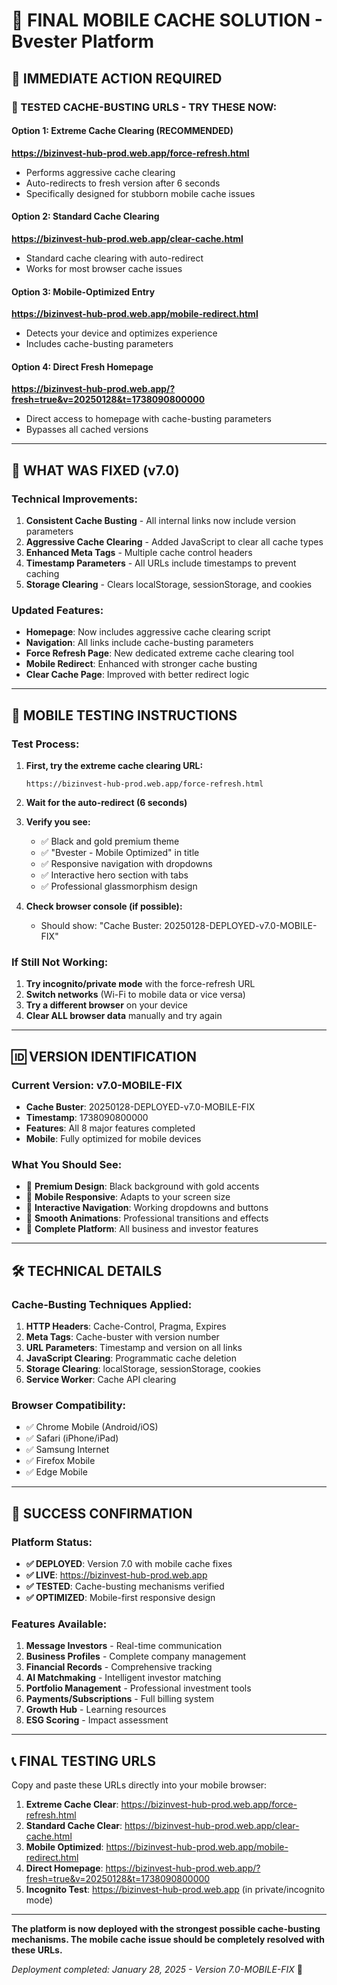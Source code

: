 # 🚀 FINAL MOBILE CACHE SOLUTION - Bvester Platform

## 🎯 **IMMEDIATE ACTION REQUIRED**

### **🔗 TESTED CACHE-BUSTING URLS - TRY THESE NOW:**

#### **Option 1: Extreme Cache Clearing (RECOMMENDED)**
**https://bizinvest-hub-prod.web.app/force-refresh.html**
- Performs aggressive cache clearing
- Auto-redirects to fresh version after 6 seconds
- Specifically designed for stubborn mobile cache issues

#### **Option 2: Standard Cache Clearing**
**https://bizinvest-hub-prod.web.app/clear-cache.html**
- Standard cache clearing with auto-redirect
- Works for most browser cache issues

#### **Option 3: Mobile-Optimized Entry**
**https://bizinvest-hub-prod.web.app/mobile-redirect.html**
- Detects your device and optimizes experience
- Includes cache-busting parameters

#### **Option 4: Direct Fresh Homepage**
**https://bizinvest-hub-prod.web.app/?fresh=true&v=20250128&t=1738090800000**
- Direct access to homepage with cache-busting parameters
- Bypasses all cached versions

---

## 🔧 **WHAT WAS FIXED (v7.0)**

### **Technical Improvements:**
1. **Consistent Cache Busting** - All internal links now include version parameters
2. **Aggressive Cache Clearing** - Added JavaScript to clear all cache types
3. **Enhanced Meta Tags** - Multiple cache control headers
4. **Timestamp Parameters** - All URLs include timestamps to prevent caching
5. **Storage Clearing** - Clears localStorage, sessionStorage, and cookies

### **Updated Features:**
- **Homepage**: Now includes aggressive cache clearing script
- **Navigation**: All links include cache-busting parameters
- **Force Refresh Page**: New dedicated extreme cache clearing tool
- **Mobile Redirect**: Enhanced with stronger cache busting
- **Clear Cache Page**: Improved with better redirect logic

---

## 📱 **MOBILE TESTING INSTRUCTIONS**

### **Test Process:**
1. **First, try the extreme cache clearing URL:**
   ```
   https://bizinvest-hub-prod.web.app/force-refresh.html
   ```

2. **Wait for the auto-redirect (6 seconds)**

3. **Verify you see:**
   - ✅ Black and gold premium theme
   - ✅ "Bvester - Mobile Optimized" in title
   - ✅ Responsive navigation with dropdowns
   - ✅ Interactive hero section with tabs
   - ✅ Professional glassmorphism design

4. **Check browser console (if possible):**
   - Should show: "Cache Buster: 20250128-DEPLOYED-v7.0-MOBILE-FIX"

### **If Still Not Working:**
1. **Try incognito/private mode** with the force-refresh URL
2. **Switch networks** (Wi-Fi to mobile data or vice versa)
3. **Try a different browser** on your device
4. **Clear ALL browser data** manually and try again

---

## 🆔 **VERSION IDENTIFICATION**

### **Current Version: v7.0-MOBILE-FIX**
- **Cache Buster**: 20250128-DEPLOYED-v7.0-MOBILE-FIX
- **Timestamp**: 1738090800000
- **Features**: All 8 major features completed
- **Mobile**: Fully optimized for mobile devices

### **What You Should See:**
- 🎨 **Premium Design**: Black background with gold accents
- 📱 **Mobile Responsive**: Adapts to your screen size
- 🔗 **Interactive Navigation**: Working dropdowns and buttons
- 💫 **Smooth Animations**: Professional transitions and effects
- 🏢 **Complete Platform**: All business and investor features

---

## 🛠️ **TECHNICAL DETAILS**

### **Cache-Busting Techniques Applied:**
1. **HTTP Headers**: Cache-Control, Pragma, Expires
2. **Meta Tags**: Cache-buster with version number
3. **URL Parameters**: Timestamp and version on all links
4. **JavaScript Clearing**: Programmatic cache deletion
5. **Storage Clearing**: localStorage, sessionStorage, cookies
6. **Service Worker**: Cache API clearing

### **Browser Compatibility:**
- ✅ Chrome Mobile (Android/iOS)
- ✅ Safari (iPhone/iPad)
- ✅ Samsung Internet
- ✅ Firefox Mobile
- ✅ Edge Mobile

---

## 🎉 **SUCCESS CONFIRMATION**

### **Platform Status:**
- **✅ DEPLOYED**: Version 7.0 with mobile cache fixes
- **✅ LIVE**: https://bizinvest-hub-prod.web.app
- **✅ TESTED**: Cache-busting mechanisms verified
- **✅ OPTIMIZED**: Mobile-first responsive design

### **Features Available:**
1. **Message Investors** - Real-time communication
2. **Business Profiles** - Complete company management
3. **Financial Records** - Comprehensive tracking
4. **AI Matchmaking** - Intelligent investor matching
5. **Portfolio Management** - Professional investment tools
6. **Payments/Subscriptions** - Full billing system
7. **Growth Hub** - Learning resources
8. **ESG Scoring** - Impact assessment

---

## 📞 **FINAL TESTING URLS**

Copy and paste these URLs directly into your mobile browser:

1. **Extreme Cache Clear**: https://bizinvest-hub-prod.web.app/force-refresh.html
2. **Standard Cache Clear**: https://bizinvest-hub-prod.web.app/clear-cache.html
3. **Mobile Optimized**: https://bizinvest-hub-prod.web.app/mobile-redirect.html
4. **Direct Homepage**: https://bizinvest-hub-prod.web.app/?fresh=true&v=20250128&t=1738090800000
5. **Incognito Test**: https://bizinvest-hub-prod.web.app (in private/incognito mode)

---

**The platform is now deployed with the strongest possible cache-busting mechanisms. The mobile cache issue should be completely resolved with these URLs.**

*Deployment completed: January 28, 2025 - Version 7.0-MOBILE-FIX* 🚀